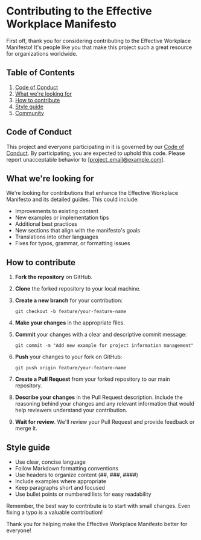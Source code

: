 # Contributing to the Effective Workplace Manifesto

First off, thank you for considering contributing to the Effective Workplace Manifesto! It's people like you that make this project such a great resource for organizations worldwide.

## Table of Contents

1. [Code of Conduct](#code-of-conduct)
2. [What we're looking for](#what-were-looking-for)
3. [How to contribute](#how-to-contribute)
4. [Style guide](#style-guide)
5. [Community](#community)

## Code of Conduct

This project and everyone participating in it is governed by our [Code of Conduct](CODE_OF_CONDUCT.md). By participating, you are expected to uphold this code. Please report unacceptable behavior to [project_email@example.com].

## What we're looking for

We're looking for contributions that enhance the Effective Workplace Manifesto and its detailed guides. This could include:

- Improvements to existing content
- New examples or implementation tips
- Additional best practices
- New sections that align with the manifesto's goals
- Translations into other languages
- Fixes for typos, grammar, or formatting issues

## How to contribute

1. **Fork the repository** on GitHub.

2. **Clone** the forked repository to your local machine.

3. **Create a new branch** for your contribution:
   ```
   git checkout -b feature/your-feature-name
   ```

4. **Make your changes** in the appropriate files.

5. **Commit** your changes with a clear and descriptive commit message:
   ```
   git commit -m "Add new example for project information management"
   ```

6. **Push** your changes to your fork on GitHub:
   ```
   git push origin feature/your-feature-name
   ```

7. **Create a Pull Request** from your forked repository to our main repository.

8. **Describe your changes** in the Pull Request description. Include the reasoning behind your changes and any relevant information that would help reviewers understand your contribution.

9. **Wait for review**. We'll review your Pull Request and provide feedback or merge it.

## Style guide

- Use clear, concise language
- Follow Markdown formatting conventions
- Use headers to organize content (##, ###, ####)
- Include examples where appropriate
- Keep paragraphs short and focused
- Use bullet points or numbered lists for easy readability

Remember, the best way to contribute is to start with small changes. Even fixing a typo is a valuable contribution!

Thank you for helping make the Effective Workplace Manifesto better for everyone!

